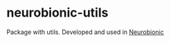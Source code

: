 # neurobionic-utils

Package with utils. Developed and used in [Neurobionic](http://neurobionic.ru)
